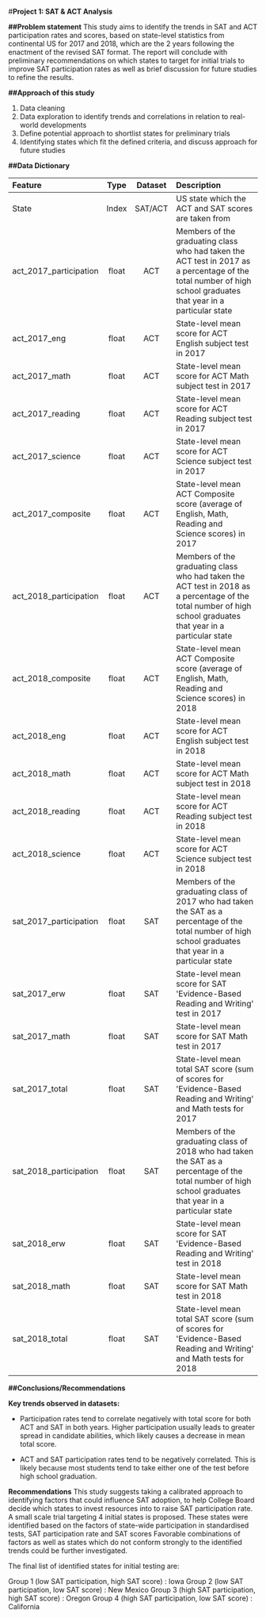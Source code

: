#__Project 1: SAT & ACT Analysis__

__##Problem statement__
This study aims to identify the trends in SAT and ACT participation rates and scores, based on state-level statistics from continental US for 2017 and 2018, which are the 2 years following the enactment of the revised SAT format. The report will conclude with preliminary recommendations on which states to target for initial trials to improve SAT participation rates as well as brief discussion for future studies to refine the results.

__##Approach of this study__

1. Data cleaning
2. Data exploration to identify trends and correlations in relation to real-world developments
3. Define potential approach to shortlist states for preliminary trials
4. Identifying states which fit the defined criteria, and discuss approach for future studies

__##Data Dictionary__

|Feature|Type|Dataset|Description|
|:---|:---:|:---:|:---|
|State|Index|SAT/ACT|US state which the ACT and SAT scores are taken from|
|act_2017_participation|float|ACT|Members of the graduating class who had taken the ACT test in 2017 as a percentage of the total number of high school graduates that year in a particular state|
|act_2017_eng|float|ACT|State-level mean score for ACT English subject test in 2017|
|act_2017_math|float|ACT|State-level mean score for ACT Math subject test in 2017|
|act_2017_reading|float|ACT|State-level mean score for ACT Reading subject test in 2017|
|act_2017_science|float|ACT|State-level mean score for ACT Science subject test in 2017|
|act_2017_composite|float|ACT|State-level mean ACT Composite score (average of English, Math, Reading and Science scores) in 2017|
|act_2018_participation|float|ACT|Members of the graduating class who had taken the ACT test in 2018 as a percentage of the total number of high school graduates that year in a particular state|
|act_2018_composite|float|ACT|State-level mean ACT Composite score (average of English, Math, Reading and Science scores) in 2018|
|act_2018_eng|float|ACT|State-level mean score for ACT English subject test in 2018|
|act_2018_math|float|ACT|State-level mean score for ACT Math subject test in 2018|
|act_2018_reading|float|ACT|State-level mean score for ACT Reading subject test in 2018|
|act_2018_science|float|ACT|State-level mean score for ACT Science subject test in 2018|
|sat_2017_participation|float|SAT|Members of the graduating class of 2017 who had taken the SAT as a percentage of the total number of high school graduates that year in a particular state|
|sat_2017_erw|float|SAT|State-level mean score for SAT 'Evidence-Based Reading and Writing' test in 2017|
|sat_2017_math|float|SAT|State-level mean score for SAT Math test in 2017|
|sat_2017_total|float|SAT|State-level mean total SAT score (sum of scores for 'Evidence-Based Reading and Writing' and Math tests for 2017|
|sat_2018_participation|float|SAT|Members of the graduating class of 2018 who had taken the SAT as a percentage of the total number of high school graduates that year in a particular state|
|sat_2018_erw|float|SAT|State-level mean score for SAT 'Evidence-Based Reading and Writing' test in 2018|
|sat_2018_math|float|SAT|State-level mean score for SAT Math test in 2018|
|sat_2018_total|float|SAT|State-level mean total SAT score (sum of scores for 'Evidence-Based Reading and Writing' and Math tests for 2018|


__##Conclusions/Recommendations__

__Key trends observed in datasets:__

* Participation rates tend to correlate negatively with total score for both ACT and SAT in both years. Higher participation usually leads to greater spread in candidate abilities, which likely causes a decrease in mean total score.

* ACT and SAT participation rates tend to be negatively correlated. This is likely because most students tend to take either one of the test before high school graduation.

__Recommendations__
This study suggests taking a calibrated approach to identifying factors that could influence SAT adoption, to help College Board decide which states to invest resources into to raise SAT participation rate. A small scale trial targeting 4 initial states is proposed. These states were identified based on the factors of state-wide participation in standardised tests, SAT participation rate and SAT scores Favorable combinations of factors as well as states which do not conform strongly to the identified trends could be further investigated.

The final list of identified states for initial testing are:

Group 1 (low SAT participation, high SAT score) : Iowa
Group 2 (low SAT participation, low SAT score) : New Mexico
Group 3 (high SAT participation, high SAT score) : Oregon
Group 4 (high SAT participation, low SAT score) : California